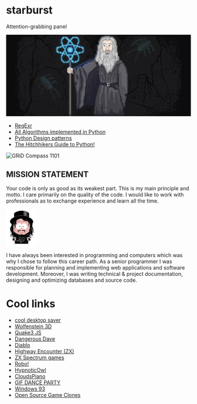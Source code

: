# starburst
Attention-grabbing panel

![me](me.png)

* [RegExr](//regexr.com)
* [All Algorithms implemented in Python](//github.com/TheAlgorithms/Python/blob/master/DIRECTORY.md)
* [Python Design patterns](//github.com/faif/python-patterns)
* [The Hitchhikers Guide to Python!](//docs.python-guide.org)

![GRiD Compass 1101](https://user-images.githubusercontent.com/1506433/125909736-ed71c9d7-0fe3-463b-af5a-2c9a86102ba8.png)

##  MISSION STATEMENT
Your code is only as good as its weakest part. This is my main principle and motto. I care primarily on the quality of the code. I would like to work with professionals as to exchange experience and learn all the time.

![me](me.jpg)

I have always been interested in programming and computers which was why I chose to follow this career path. As a senior programmer I was responsible for planning and implementing web applications and software development. Moreover, I was writing technical & project documentation, designing and optimizing databases and source code.

# Cool links

* [cool desktop saver](//github.com/pedrommcarrasco/Brooklyn/releases/download/1.0.0/Brooklyn.saver.zip)
* [Wolfenstein 3D](//wolf3d.atw.hu/)
* [Quake3 JS](//quakejs.com/)
* [Dangerous Dave](//agafnik.com/testchambers/webdave/)
* [Diablo](//diablo.rivsoft.net)
* [Highway Encounter (ZX)](//torinak.com/qaop#!encounter)
* [ZX Spectrum games](//torinak.com/qaop/games)
* [Robo!](//dizaina.net/z/robbo/?nosound)
* [HypnoticOwl](//hypnoticowl.com/games/)
* [CloudsPiano](//labs.plan8.se/cloudspiano/)
* [GIF DANCE PARTY](//gifdanceparty.giphy.com)
* [Windows 93](//www.windows93.net)
* [Open Source Game Clones](//osgameclones.com)
